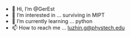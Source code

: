 - 👋 Hi, I’m @GerEst
- 👀 I’m interested in ...
  surviving in MIPT
- 🌱 I’m currently learning ...
  python
- 📫 How to reach me ...
  luzhin.g@phystech.edu

<!---
GerEst/GerEst is a ✨ special ✨ repository because its `README.md` (this file) appears on your GitHub profile.
You can click the Preview link to take a look at your changes.
--->
